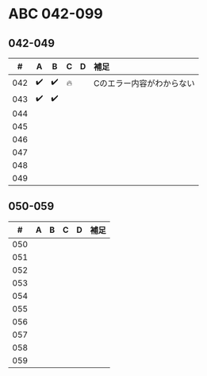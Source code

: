 # ABC 042-099

## 042-049

| # | A | B | C | D | 補足 |
|:---:|:---:|:---:|:---:|:---:|:---|
| 042 | ✔️ | ✔️ | 🔥 |  | Cのエラー内容がわからない |
| 043 | ✔️ | ✔️ |  |  |  |
| 044 |  |  |  |  |  |
| 045 |  |  |  |  |  |
| 046 |  |  |  |  |  |
| 047 |  |  |  |  |  |
| 048 |  |  |  |  |  |
| 049 |  |  |  |  |  |

## 050-059

| # | A | B | C | D | 補足 |
|:---:|:---:|:---:|:---:|:---:|:---|
| 050 |  |  |  |  |  |
| 051 |  |  |  |  |  |
| 052 |  |  |  |  |  |
| 053 |  |  |  |  |  |
| 054 |  |  |  |  |  |
| 055 |  |  |  |  |  |
| 056 |  |  |  |  |  |
| 057 |  |  |  |  |  |
| 058 |  |  |  |  |  |
| 059 |  |  |  |  |  |
